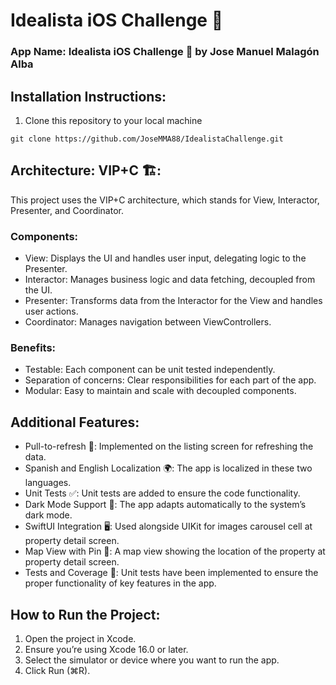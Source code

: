 # Idealista iOS Challenge 📱

### App Name: Idealista iOS Challenge 🚀 by Jose Manuel Malagón Alba

## Installation Instructions:
1.    Clone this repository to your local machine

`git clone https://github.com/JoseMMA88/IdealistaChallenge.git`

## Architecture: VIP+C 🏗️:
This project uses the VIP+C architecture, which stands for View, Interactor, Presenter, and Coordinator.

### Components:
*	View: Displays the UI and handles user input, delegating logic to the Presenter.
*	Interactor: Manages business logic and data fetching, decoupled from the UI.
*	Presenter: Transforms data from the Interactor for the View and handles user actions.
*	Coordinator: Manages navigation between ViewControllers.

### Benefits:
* Testable: Each component can be unit tested independently.
* Separation of concerns: Clear responsibilities for each part of the app.
* Modular: Easy to maintain and scale with decoupled components.

## Additional Features:
* Pull-to-refresh 🔄: Implemented on the listing screen for refreshing the data.
* Spanish and English Localization 🌍: The app is localized in these two languages.
* Unit Tests ✅: Unit tests are added to ensure the code functionality.
* Dark Mode Support 🌙: The app adapts automatically to the system’s dark mode.
* SwiftUI Integration 🖥️: Used alongside UIKit for images carousel cell at property detail screen.
* Map View with Pin 📍: A map view showing the location of the property at property detail screen.
* Tests and Coverage 🧪: Unit tests have been implemented to ensure the proper functionality of key features in the app.

## How to Run the Project:
1.    Open the project in Xcode.
2.    Ensure you’re using Xcode 16.0 or later.
3.    Select the simulator or device where you want to run the app.
4.    Click Run (⌘R).
